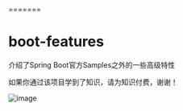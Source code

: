 =======
# boot-features
介绍了Spring Boot官方Samples之外的一些高级特性

如果你通过该项目学到了知识，请为知识付费，谢谢！


![image](https://note.youdao.com/yws/api/personal/file/7c58475c441f2d27678488155c3072dc?method=download&shareKey=f5ecd3f88538b921cb6f987cd1bfa70b)



